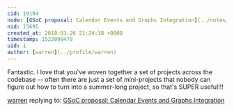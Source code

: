 ```yaml
---
cid: 19194
node: [GSoC proposal: Calendar Events and Graphs Integration](../notes/500swapnil/02-07-2018/social-media-integration)
nid: 15695
created_at: 2018-03-26 21:24:38 +0000
timestamp: 1522099478
uid: 1
author: [warren](../profile/warren)
---
```


Fantastic. I love that you've woven together a set of projects across the codebase -- often there are just a set of mini-projects that nobody can figure out how to turn into a summer-long project, so that's SUPER useful!!!

[warren](../profile/warren) replying to: [GSoC proposal: Calendar Events and Graphs Integration](../notes/500swapnil/02-07-2018/social-media-integration)

